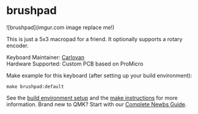 # brushpad

![brushpad](imgur.com image replace me!)

This is just a 5x3 macropad for a friend. It optionally supports a rotary encoder.

Keyboard Maintainer: [Carlovan](https://github.com/carlovan)  
Hardware Supported: Custom PCB based on ProMicro

Make example for this keyboard (after setting up your build environment):

    make brushpad:default

See the [build environment setup](https://docs.qmk.fm/#/getting_started_build_tools) and the [make instructions](https://docs.qmk.fm/#/getting_started_make_guide) for more information. Brand new to QMK? Start with our [Complete Newbs Guide](https://docs.qmk.fm/#/newbs).
